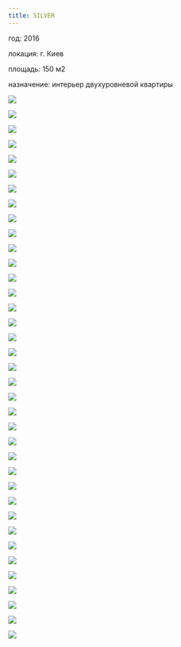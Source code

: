 ```yaml
---
title: SILVER
---
```

<div class="project-description">
<p>год: 2016</p>
<p>локация: г. Киев</p>
<p>площадь: 150 м2</p>
<p>назначение: интерьер двухуровневой квартиры</p>
</div>

<div class="clearfix"></div>
<div id="project-images" class="owl-carousel owl-theme" markdown="1">

![](Silver_Bedroom_%281%29.jpg)
    
![](Silver_Bedroom_%282%29.jpg)
    
![](Silver_Bedroom_%283%29.jpg)
    
![](Silver_Bedroom_%284%29.jpg)
    
![](Silver_Bedroom_%285%29.jpg)
    
![](Silver_Bedroom_%286%29.jpg)
    
![](Silver_D1_View01.jpg)
    
![](Silver_D1_View02.jpg)
    
![](Silver_D1_View03.jpg)
    
![](Silver_D1_View04.jpg)
    
![](Silver_girls_bedroom_View010001.jpg)
    
![](Silver_girls_bedroom_View020002.jpg)
    
![](Silver_girls_bedroom_View040004.jpg)
    
![](Silver_girls_bedroom_View55555.jpg)
    
![](Silver_Go_View01.jpg)
    
![](Silver_Go_View02.jpg)
    
![](Silver_Go_View03.jpg)
    
![](Silver_Go_View04.jpg)
    
![](Silver_Go_View05.jpg)
    
![](Silver_Go_View06.jpg)
    
![](Silver_Go_View07.jpg)
    
![](Silver_Go_View08.jpg)
    
![](Silver_Go_View09.jpg)
    
![](Silver_Go_View10.jpg)
    
![](Silver_Go_View15.jpg)
    
![](Silver_Go_View18.jpg)
    
![](Silver_G_View13_POST.jpg)
    
![](Silver_G_View14_POST.jpg)
    
![](Silver_SU_%281%29.jpg)
    
![](Silver_SU_%285%29.jpg)
    
![](Silver_SU_%286%29.jpg)
    
![](Silver_SU_%287%29.jpg)
    
![](Silver_SU_2_variant_%281%29.jpg)
    
![](Silver_SU_2_variant_%282%29.jpg)
    
![](Silver_SU_2_variant_%283%29.jpg)
    
![](Silver_T_%286%29.jpg)
    
![](Silver_T_%287%29.jpg)

</div>